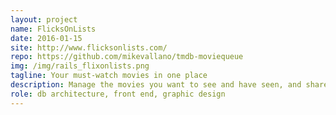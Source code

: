 ```yaml
---
layout: project
name: FlicksOnLists
date: 2016-01-15
site: http://www.flicksonlists.com/
repo: https://github.com/mikevallano/tmdb-moviequeue
img: /img/rails_flixonlists.png
tagline: Your must-watch movies in one place
description: Manage the movies you want to see and have seen, and share movie lists with friends.
role: db architecture, front end, graphic design
---
```


